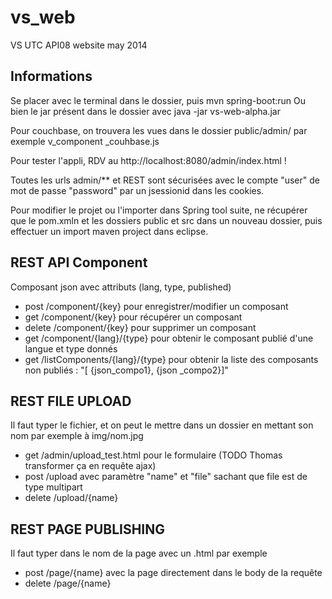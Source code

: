 # vs_web
VS UTC API08 website may 2014

## Informations
Se placer avec le terminal dans le dossier, puis mvn spring-boot:run
Ou bien le jar présent dans le dossier avec java -jar vs-web-alpha.jar

Pour couchbase, on trouvera les vues dans le dossier public/admin/ par exemple v_component _couhbase.js

Pour tester l'appli, RDV au http://localhost:8080/admin/index.html !

Toutes les urls admin/** et REST sont sécurisées avec le compte "user" de mot de passe "password" par un jsessionid dans les cookies.

Pour modifier le projet ou l'importer dans Spring tool suite, ne récupérer que le pom.xmln et les dossiers public et src dans un nouveau dossier, puis effectuer un import maven project dans eclipse.

## REST API Component
Composant json avec attributs (lang, type, published)
 * post /component/{key} pour enregistrer/modifier un composant
 * get /component/{key} pour récupérer un composant
 * delete /component/{key} pour supprimer un composant
 * get /component/{lang}/{type} pour obtenir le composant publié d'une langue et type donnés
 * get /listComponents/{lang}/{type} pour obtenir la liste des composants non publiés : "[ {json_compo1}, {json _compo2}]"

## REST FILE UPLOAD
Il faut typer le fichier, et on peut le mettre dans un dossier en mettant son nom par exemple à img/nom.jpg
 * get /admin/upload_test.html pour le formulaire (TODO Thomas transformer ça en requête ajax)
 * post /upload avec paramètre "name" et "file" sachant que file est de type multipart
 * delete /upload/{name}

## REST PAGE PUBLISHING
Il faut typer dans le nom de la page avec un .html par exemple
 * post /page/{name} avec la page directement dans le body de la requête
 * delete /page/{name}

